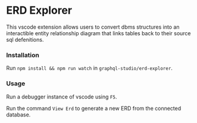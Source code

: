 # ERD Explorer
This vscode extension allows users to convert dbms structures into an interactible entity relationship diagram that links tables back to their source sql defenitions.

### Installation
Run `npm install && npm run watch` in `graphql-studio/erd-explorer`.

### Usage
Run a debugger instance of vscode using `F5`.

Run the command `View Erd` to generate a new ERD from the connected database.
